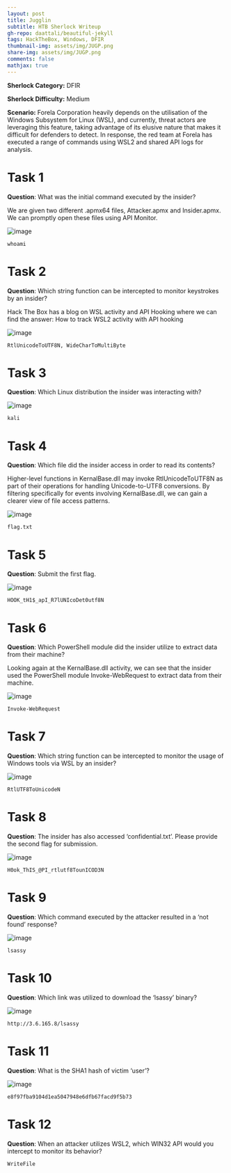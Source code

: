 ```yaml
---
layout: post
title: Jugglin
subtitle: HTB Sherlock Writeup
gh-repo: daattali/beautiful-jekyll
tags: HackTheBox, Windows, DFIR
thumbnail-img: assets/img/JUGP.png
share-img: assets/img/JUGP.png
comments: false
mathjax: true
---
```


**Sherlock Category:** DFIR

**Sherlock Difficulty:** Medium

**Scenario:** Forela Corporation heavily depends on the utilisation of the Windows Subsystem for Linux (WSL), and currently, threat actors are leveraging this feature, taking advantage of its elusive nature that makes it difficult for defenders to detect. In response, the red team at Forela has executed a range of commands using WSL2 and shared API logs for analysis.

# Task 1
**Question**: What was the initial command executed by the insider?

We are given two different .apmx64 files, Attacker.apmx and Insider.apmx. We can promptly open these files using API Monitor.

![image](/assets/img/JUG1.png)

~~~
whoami
~~~

# Task 2
**Question**: Which string function can be intercepted to monitor keystrokes by an insider?

Hack The Box has a blog on WSL activity and API Hooking where we can find the answer: How to track WSL2 activity with API hooking

![image](/assets/img/JUG2.png)

~~~
RtlUnicodeToUTF8N, WideCharToMultiByte
~~~

# Task 3
**Question**: Which Linux distribution the insider was interacting with?

![image](/assets/img/JUG3.png)

~~~
kali
~~~

# Task 4
**Question**: Which file did the insider access in order to read its contents?

Higher-level functions in KernalBase.dll may invoke RtlUnicodeToUTF8N as part of their operations for handling Unicode-to-UTF8 conversions. By filtering specifically for events involving KernalBase.dll, we can gain a clearer view of file access patterns.

![image](/assets/img/JUG4.png)

~~~
flag.txt
~~~

# Task 5
**Question**: Submit the first flag.

![image](/assets/img/JUG5.png)

~~~
HOOK_tH1$_apI_R7lUNIcoDet0utf8N
~~~

# Task 6
**Question**: Which PowerShell module did the insider utilize to extract data from their machine?

Looking again at the KernalBase.dll activity, we can see that the insider used the PowerShell module Invoke-WebRequest to extract data from their machine.

![image](/assets/img/JUG6.png)

~~~
Invoke-WebRequest
~~~

# Task 7
**Question**: Which string function can be intercepted to monitor the usage of Windows tools via WSL by an insider?

![image](/assets/img/JUG7.png)

~~~
RtlUTF8ToUnicodeN
~~~

# Task 8
**Question**: The insider has also accessed ‘confidential.txt’. Please provide the second flag for submission.

![image](/assets/img/JUG8.png)

~~~
H0ok_ThIS_@PI_rtlutf8TounICOD3N
~~~

# Task 9
**Question**: Which command executed by the attacker resulted in a ‘not found’ response?

![image](/assets/img/JUG9.png)

~~~
lsassy
~~~

# Task 10
**Question**: Which link was utilized to download the ‘lsassy’ binary?

![image](/assets/img/JUG10.png)

~~~
http://3.6.165.8/lsassy
~~~

# Task 11
**Question**: What is the SHA1 hash of victim ‘user’?

![image](/assets/img/JUG11.png)

~~~
e8f97fba9104d1ea5047948e6dfb67facd9f5b73
~~~

# Task 12
**Question**: When an attacker utilizes WSL2, which WIN32 API would you intercept to monitor its behavior?

~~~
WriteFile
~~~
